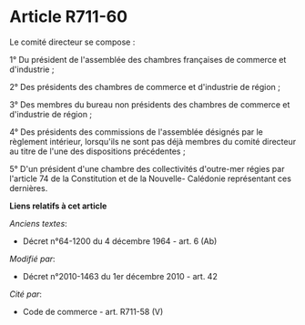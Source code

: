 # Article R711-60

Le comité directeur se compose :

1° Du président de l'assemblée des chambres françaises de commerce et d'industrie ;

2° Des présidents des chambres de commerce et d'industrie de région ;

3° Des membres du bureau non présidents des chambres de commerce et d'industrie de région ;

4° Des présidents des commissions de l'assemblée désignés par le règlement intérieur, lorsqu'ils ne sont pas déjà membres du
comité directeur au titre de l'une des dispositions précédentes ;

5° D'un président d'une chambre des collectivités d'outre-mer régies par l'article 74 de la Constitution et de la Nouvelle-
Calédonie représentant ces dernières.

**Liens relatifs à cet article**

_Anciens textes_:

  - Décret n°64-1200 du 4 décembre 1964 - art. 6 (Ab)

_Modifié par_:

  - Décret n°2010-1463 du 1er décembre 2010 - art. 42

_Cité par_:

  - Code de commerce - art. R711-58 (V)
